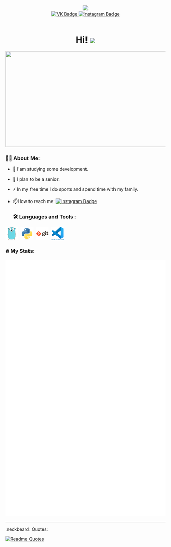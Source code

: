
<div align="center"> 
  <div id="header" >
  <img src="https://media.giphy.com/media/M9gbBd9nbDrOTu1Mqx/giphy.gif" width="100"/>
</div>
<div id="badges" >
  <a href="https://vk.com/unwindblade">
    <img src="https://img.shields.io/badge/-Вконтакте-5e9138?logo=vk&logoColor=white&style=for-the-badge" alt="VK Badge"/>
  </a>
  <a href="https://www.instagram.com/ving.stormcloak/">
    <img src="https://img.shields.io/badge/-Instagram-5e9138?logo=instagram&logoColor=white&style=for-the-badge" alt="Instagram Badge"/>
  </a>
</div>
<div id="counter" > 
  <img src="https://komarev.com/ghpvc/?username=your-github-f0ff1&style=flat-square&color=5e9138" alt=""/>
</div>
<h1 align="center">
  Hi!
  <img src="https://media.giphy.com/media/hvRJCLFzcasrR4ia7z/giphy.gif" width="30px"/>
</h1>
<div>
  <img src="https://media.giphy.com/media/11kEuHSQAXXiGQ/giphy.gif" width="600" height="300"/>
</div>
</div>

  ### :man_technologist: About Me:
  
- :telescope: I'am studying some development.

- :seedling: I plan to be a senior.

- :zap: In my free time I do sports and spend time with my family.

- :mailbox:How to reach me:   [![Instagram Badge](https://img.shields.io/badge/-Instagram-5e9138?logo=instagram&logoColor=white&style=for-the-badge)](https://www.instagram.com/ving.stormcloak/)

  ### :hammer_and_wrench: Languages and Tools :
<div>
  <img src="https://github.com/devicons/devicon/blob/master/icons/go/go-original.svg" width="40" height="40">&nbsp;  
  <img src="https://github.com/devicons/devicon/blob/master/icons/python/python-original.svg" width="40" height="40">&nbsp;
  <img src="https://github.com/devicons/devicon/blob/master/icons/git/git-original-wordmark.svg" width="40" height="40">&nbsp;
  <img src="https://github.com/devicons/devicon/blob/master/icons/vscode/vscode-original-wordmark.svg" width="40" height="40">&nbsp;   
</div>

  ### :fire: My Stats:

<img src="/github-metrics.svg" alt="Metrics" >

<hr>
  :neckbeard: Quotes:

[![Readme Quotes](https://quotes-github-readme.vercel.app/api?type=horizontal&theme=dark)](https://github.com/piyushsuthar/github-readme-quotes)

